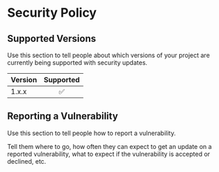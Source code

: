 # Security Policy

## Supported Versions

Use this section to tell people about which versions of your project are
currently being supported with security updates.

| Version | Supported |
| :------ | :-------: |
| 1.x.x   |     ✅     |

## Reporting a Vulnerability

Use this section to tell people how to report a vulnerability.

Tell them where to go, how often they can expect to get an update on a
reported vulnerability, what to expect if the vulnerability is accepted or
declined, etc.
